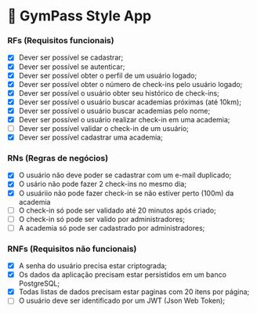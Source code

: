 # 💪 GymPass Style App

### RFs (Requisitos funcionais)

- [x] Dever ser possível se cadastrar;
- [x] Dever ser possível se autenticar;
- [x] Dever ser possível obter o perfil de um usuário logado;
- [x] Dever ser possível obter o número de check-ins pelo usuário logado;
- [x] Dever ser possível o usuário obter seu histórico de check-ins;
- [x] Dever ser possível o usuário buscar academias próximas (até 10km);
- [x] Dever ser possível o usuário buscar academias pelo nome;
- [x] Dever ser possível o usuário realizar check-in em uma academia;
- [ ] Dever ser possível validar o check-in de um usuário;
- [x] Dever ser possível cadastrar uma academia;

### RNs (Regras de negócios)

- [x] O usuário não deve poder se cadastrar com um e-mail duplicado;
- [x] O usário não pode fazer 2 check-ins no mesmo dia;
- [x] O usuáriio não pode fazer check-in se não estiver perto (100m) da academia
- [ ] O check-in só pode ser validado até 20 minutos após criado;
- [ ] O check-in só pode ser valido por administradores;
- [ ] A academia só pode ser cadastrado por administradores;

### RNFs (Requisitos não funcionais)

- [x] A senha do usuário precisa estar criptograda;
- [x] Os dados da aplicação precisam estar persistidos em um banco PostgreSQL;
- [x] Todas listas de dados precisam estar paginas com 20 itens por página;
- [ ] O usuário deve ser identificado por um JWT (Json Web Token);
